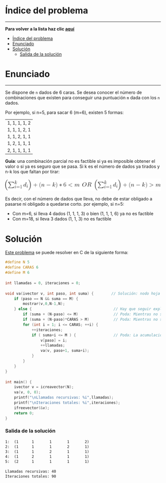 # Índice del problema

***

**Para volver a la lista haz clic [aquí](./Index.md)**

<!-- TOC -->
* [Índice del problema](#índice-del-problema)
* [Enunciado](#enunciado)
* [Solución](#solución)
    * [Salida de la solución](#salida-de-la-solución)
<!-- TOC -->

# Enunciado

***

Se dispone de ``n`` dados de 6 caras. Se desea conocer el número de
combinaciones que existen para conseguir una puntuación ``m`` dada con 
los ``n`` dados. 

Por ejemplo, si n=5, para sacar 6 (m=6), existen 5 formas:

|               |
|---------------|
| 1, 1, 1, 1, 2 |
| 1, 1, 1, 2, 1 |
| 1, 1, 2, 1, 1 |
| 1, 2, 1, 1, 1 |
| 2, 1, 1, 1, 1 |

**Guía**: una combinación parcial no es factible si ya es imposible obtener el valor o
si ya es seguro que se pasa. Si k es el número de dados ya tirados y n-k los que
faltan por tirar:

![](./relacion1.png)

Es decir, con el número de dados que lleva, no debe de estar obligado a pasarse
ni obligado a quedarse corto. por ejemplo, si n=5:
- Con m=6, si lleva 4 dados (1, 1, 1, 3) o bien (1, 1, 1, 6) ya no es factible
- Con m=18, si lleva 3 dados (1, 1, 3) no es factible

# Solución
[Este problema](#enunciado) se puede resolver en C de la siguiente forma:

```c
#define N 5
#define CARAS 6
#define M 6

int llamadas = 0, iteraciones = 0;

void va(ivector v, int paso, int suma) {        // Solución: nodo hoja del árbol de exploración
    if (paso == N && suma == M) {
        mostrar(v,0,N-1,N);
    } else {                                     // Hay que seguir explorando las soluciones parciales
        if (suma + (N-paso) <= M)                // Poda: Mientras no se quede corto
        if (suma + (N-paso)*CARAS > M)           // Poda: Mientras no se cuele del objetivo
        for (int i = 1; i <= CARAS; ++i) {
            ++iteraciones;
            if ( suma+i <= M ) {                 // Poda: La acumulación es viable
                v[paso] = i;
                ++llamadas;
                va(v, paso+1, suma+i);
            }
        }
    }
}

int main() {
    ivector v = icreavector(N);
    va(v, 0, 0);
    printf("\nLlamadas recursivas: %i",llamadas);
    printf("\nIteraciones totales: %i",iteraciones);
    ifreevector(&v);
    return 0;
}
```

### Salida de la solución

```
1:  (1      1       1       1       2)
2:  (1      1       1       2       1)
3:  (1      1       2       1       1)
4:  (1      2       1       1       1)
5:  (2      1       1       1       1)

Llamadas recursivas: 40
Iteraciones totales: 90
```